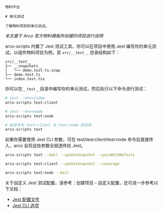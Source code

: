 `````
物料平台

# 单元测试

了解物料项目的单元测试。
`````

*本文基于 Arco 官方物料模板所创建的项目进行说明*

arco-scripts 内置了 Jest 测试工具，你可以在项目中使用 Jest 编写你的单元测试。以组件物料项目为例，其 `src/__test__` 目录结构如下：

```
src/__test__
├── __snapshots__
│   └── demo.test.ts.snap
├── demo.test.ts
└── index.test.tsx
```

你可以在`__test__`目录中编写你的单元测试，然后执行以下命令进行测试：

```bash
# jest --env=jsdom
arco-scripts test:client

# jest --env=node
arco-scripts test:node

# 此命令为 test:client 与 test:node 的合并
arco-scripts test
```

如果你需要使用 Jest CLI 参数，可在 test/test:client/test:node 命令后直接传入，arco 会将这些参数全部透传给 Jest。

```bash
arco-scripts test --bail --updateSnapshot --passWithNoTests

arco-scripts test:client --updateSnapshot --coverage

arco-scripts test:node --bail
```

关于自定义 Jest 测试配置，请参考：创建项目 - 自定义配置，还可进一步参考以下文档：

- [Jest 配置文件](https://jestjs.io/docs/en/configuration)
- [Jest CLI 选项](https://jestjs.io/docs/en/cli)
